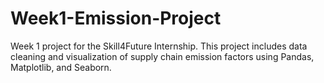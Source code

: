 # Week1-Emission-Project
Week 1 project for the Skill4Future Internship. This project includes data cleaning and visualization of supply chain emission factors using Pandas, Matplotlib, and Seaborn.
